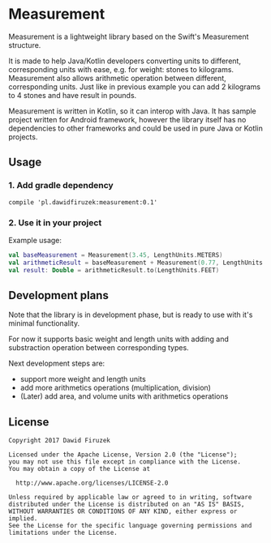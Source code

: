 # Measurement
Measurement is a lightweight library based on the Swift's Measurement structure.

It is made to help Java/Kotlin developers converting units to different, corresponding units with ease, e.g. for weight: stones to kilograms.
Measurement also allows arithmetic operation between different, corresponding units. Just like in previous example you can add 2 kilograms to 4 stones and have result in pounds.

Measurement is written in Kotlin, so it can interop with Java. 
It has sample project written for Android framework, however the library itself has no dependencies to other frameworks and could be used in pure Java or Kotlin projects.

## Usage
### 1. Add gradle dependency
```
compile 'pl.dawidfiruzek:measurement:0.1'
```

### 2. Use it in your project
Example usage:
```Kotlin
val baseMeasurement = Measurement(3.45, LengthUnits.METERS)
val arithmeticResult = baseMeasurement + Measurement(0.77, LengthUnits.INCHES)
val result: Double = arithmeticResult.to(LengthUnits.FEET)
```

## Development plans
Note that the library is in development phase, but is ready to use with it's minimal functionality.

For now it supports basic weight and length units with adding and substraction operation between corresponding types. 

Next development steps are:
- support more weight and length units
- add more arithmetics operations (multiplication, division)
- (Later) add area, and volume units with arithmetics operations


License
-------

    Copyright 2017 Dawid Firuzek

    Licensed under the Apache License, Version 2.0 (the "License");
    you may not use this file except in compliance with the License.
    You may obtain a copy of the License at

      http://www.apache.org/licenses/LICENSE-2.0

    Unless required by applicable law or agreed to in writing, software
    distributed under the License is distributed on an "AS IS" BASIS,
    WITHOUT WARRANTIES OR CONDITIONS OF ANY KIND, either express or implied.
    See the License for the specific language governing permissions and
    limitations under the License.

